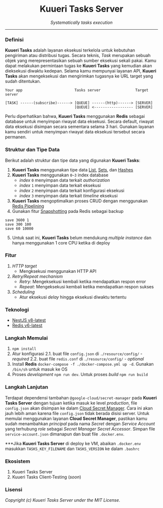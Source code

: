 <div align="center">
  <h1>Kuueri Tasks Server</h1>
</div>
<p align="center">
  <i>Systematically tasks execution</i>
</p>

<hr>

### Definisi
**Kuueri Tasks** adalah layanan eksekusi terkelola untuk kebutuhan pengiriman atau distribusi tugas. Secara teknis, *Task* merupakan sebuah objek yang merepresentasikan sebuah sumber eksekusi sekali pakai. Kamu dapat melakukan permintaan tugas ke **Kuueri Tasks** yang kemudian akan dieksekusi diwaktu kedepan. Selama kamu mempunyai layanan API, **Kuueri Tasks** akan mengeksekusi dan mengirimkan tugasnya ke URL target yang sudah ditentukan.

```
Your app                        Tasks server                Target server

[TASK] ------(subscribe)------> [QUEUE] ------(http)------> [SERVER]
                                [QUEUE] <------------------ [SERVER]
```

Perlu diperhatikan bahwa, **Kuueri Tasks** menggunakan **Redis** sebagai database untuk menyimpan riwayat data eksekusi. Secara default, riwayat data eksekusi disimpan secara sementara selama 3 hari. Gunakan layanan kamu sendiri untuk menyimpan riwayat data eksekusi tersebut secara permanen.


### Struktur dan Tipe Data
Berikut adalah struktur dan tipe data yang digunakan **Kuueri Tasks**:
1. **Kuueri Tasks** menggunakan tipe data [List](https://redis.io/docs/manual/data-types/#lists), [Sets](https://redis.io/docs/manual/data-types/#sets), dan [Hashes](https://redis.io/docs/manual/data-types/#hashes)
2. **Kuueri Tasks** menggunakan `0~3` index database
    - *index* `0` menyimpan data terkait *authorization*
    - *index* `1` menyimpan data terkait eksekusi
    - *index* `2` menyimpan data terkait konfigurasi eksekusi
    - *index* `3` menyimpan data terkait *timeline* eksekusi
3. **Kuueri Tasks** mengoptimalkan proses CRUD dengan menggunakan [Redis Pipelining](https://redis.io/docs/manual/pipelining/)
4. Gunakan fitur [Snapshotting](https://github.com/redis/redis/blob/6.2.7/redis.conf#L362) pada Redis sebagai backup
```
save 3600 1
save 300 100
save 60 10000
```
5. Untuk saat ini, **Kuueri Tasks** belum mendukung *multiple instance* dan hanya menggunakan 1 core CPU ketika di deploy


### Fitur
1. *HTTP target*
    - Mengksekusi menggunakan HTTP API
2. *Retry/Repeat mechanism*
    - *Retry*: Mengeksekusi kembali ketika mendapatkan respon error
    - *Repeat*: Mengeksekusi kembali ketika mendapatkan respon sukses
3. *Scheduling*
    - Atur eksekusi *delay* hingga eksekusi diwaktu tertentu


### Teknologi
- [NestJS v8-latest](https://github.com/nestjs/nest)
- [Redis v6-latest](https://github.com/redis/redis)


### Langkah Memulai
1. `npm install`
2. Atur konfigurasi
    2.1. buat file `config.json` di `./resource/config/` - *required*
    2.2. buat file `redis.conf` di `./resource/config/` - *optional*
3. Install **Redis** `docker-compose -f ./docker-compose.yml up -d`. Gunakan `/bin/sh` untuk masuk ke OS
4. Proses *development* `npm run dev`. Untuk proses *build* `npm run build`


### Langkah Lanjutan
Terdapat dependensi tambahan `@google-cloud/secret-manager` pada **Kuueri Tasks Server** dengan tujuan ketika masuk ke level *production*, file `config.json` akan disimpan ke dalam [Cloud Secret Manager](https://cloud.google.com/secret-manager). Cara ini akan jauh lebih aman karena file `config.json` tidak berada disisi server. Untuk memulai menggunakan layanan **Cloud Secret Manager**, pastikan kamu sudah menambahkan *principal* pada nama *Secret* dengan *Service Account* yang terhubung *role* sebagai *Secret Manager Secret Accessor*. Simpan file `service-account.json` dimanapun dan buat file `.docker.env`.

***Jika **Kuueri Tasks Server** di deploy ke VM, abaikan `.docker.env` masukkan `TASKS_KEY_FILENAME` dan `TASKS_VERSION` ke dalam `.bashrc`


### Ekosistem
1. Kuueri Tasks Server
2. Kuueri Tasks Client-Testing (*soon*)


### Lisensi
*Copyright (c) Kuueri Tasks Server under the MIT License*.
